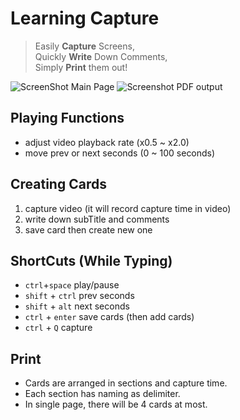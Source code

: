 # Learning Capture

> Easily **Capture** Screens,\
> Quickly **Write** Down Comments,\
> Simply **Print** them out!

![ScreenShot Main Page](https://user-images.githubusercontent.com/59322692/129753636-d0a6cff5-b5d3-4091-b4ea-ff4a4202acfe.png)
![Screenshot PDF output](https://user-images.githubusercontent.com/59322692/129754858-06ee077f-e75b-40c8-bb46-69f09e62180e.png)

## Playing Functions

* adjust video playback rate (x0.5 ~ x2.0)
* move prev or next seconds (0 ~ 100 seconds)

## Creating Cards

1. capture video (it will record capture time in video)
2. write down subTitle and comments
3. save card then create new one

## ShortCuts (While Typing)

* `ctrl`+`space` play/pause
* `shift` + `ctrl` prev seconds
* `shift` + `alt` next seconds
* `ctrl` + `enter` save cards (then add cards)
* `ctrl` + `Q` capture

## Print

* Cards are arranged in sections and capture time.
* Each section has naming as delimiter.
* In single page, there will be 4 cards at most.
